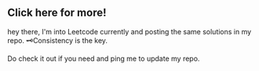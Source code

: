  
## Click here for more!


hey there,
I'm into Leetcode currently and posting the same solutions in my repo.
🗝️Consistency is the key.

Do check it out if you need and ping me to update my repo.
